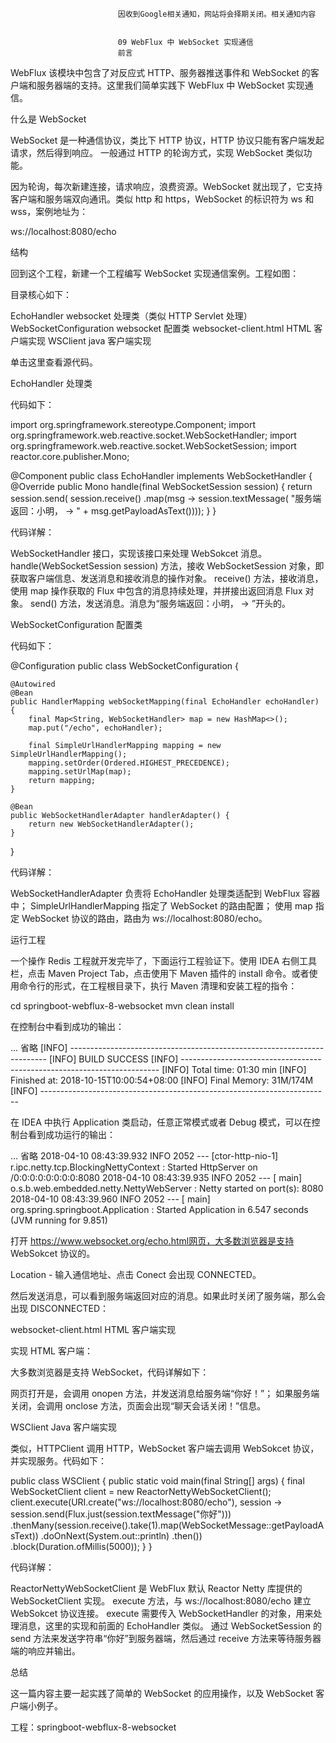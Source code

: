 
                            
                            因收到Google相关通知，网站将会择期关闭。相关通知内容
                            
                            
                            09 WebFlux 中 WebSocket 实现通信
                            前言

WebFlux 该模块中包含了对反应式 HTTP、服务器推送事件和 WebSocket 的客户端和服务器端的支持。这里我们简单实践下 WebFlux 中 WebSocket 实现通信。

什么是 WebSocket

WebSocket 是一种通信协议，类比下 HTTP 协议，HTTP 协议只能有客户端发起请求，然后得到响应。 一般通过 HTTP 的轮询方式，实现 WebSocket 类似功能。

因为轮询，每次新建连接，请求响应，浪费资源。WebSocket 就出现了，它支持客户端和服务端双向通讯。类似 http 和 https，WebSocket 的标识符为 ws 和 wss，案例地址为：

ws://localhost:8080/echo



结构

回到这个工程，新建一个工程编写 WebSocket 实现通信案例。工程如图：



目录核心如下：


EchoHandler websocket 处理类（类似 HTTP Servlet 处理）
WebSocketConfiguration websocket 配置类
websocket-client.html HTML 客户端实现
WSClient java 客户端实现


单击这里查看源代码。

EchoHandler 处理类

代码如下：

import org.springframework.stereotype.Component;
import org.springframework.web.reactive.socket.WebSocketHandler;
import org.springframework.web.reactive.socket.WebSocketSession;
import reactor.core.publisher.Mono;

@Component
public class EchoHandler implements WebSocketHandler {
    @Override
    public Mono<Void> handle(final WebSocketSession session) {
        return session.send(
                session.receive()
                        .map(msg -> session.textMessage(
                                "服务端返回：小明， -> " + msg.getPayloadAsText())));
    }
}



代码详解：


WebSocketHandler 接口，实现该接口来处理 WebSokcet 消息。
handle(WebSocketSession session) 方法，接收 WebSocketSession 对象，即获取客户端信息、发送消息和接收消息的操作对象。
receive() 方法，接收消息，使用 map 操作获取的 Flux 中包含的消息持续处理，并拼接出返回消息 Flux 对象。
send() 方法，发送消息。消息为“服务端返回：小明， -> ”开头的。


WebSocketConfiguration 配置类

代码如下：

@Configuration
public class WebSocketConfiguration {

    @Autowired
    @Bean
    public HandlerMapping webSocketMapping(final EchoHandler echoHandler) {
        final Map<String, WebSocketHandler> map = new HashMap<>();
        map.put("/echo", echoHandler);

        final SimpleUrlHandlerMapping mapping = new SimpleUrlHandlerMapping();
        mapping.setOrder(Ordered.HIGHEST_PRECEDENCE);
        mapping.setUrlMap(map);
        return mapping;
    }

    @Bean
    public WebSocketHandlerAdapter handlerAdapter() {
        return new WebSocketHandlerAdapter();
    }
}



代码详解：


WebSocketHandlerAdapter 负责将 EchoHandler 处理类适配到 WebFlux 容器中；
SimpleUrlHandlerMapping 指定了 WebSocket 的路由配置；
使用 map 指定 WebSocket 协议的路由，路由为 ws://localhost:8080/echo。


运行工程

一个操作 Redis 工程就开发完毕了，下面运行工程验证下。使用 IDEA 右侧工具栏，点击 Maven Project Tab，点击使用下 Maven 插件的 install 命令。或者使用命令行的形式，在工程根目录下，执行 Maven 清理和安装工程的指令：

cd springboot-webflux-8-websocket
mvn clean install



在控制台中看到成功的输出：

... 省略
[INFO] ------------------------------------------------------------------------
[INFO] BUILD SUCCESS
[INFO] ------------------------------------------------------------------------
[INFO] Total time: 01:30 min
[INFO] Finished at: 2018-10-15T10:00:54+08:00
[INFO] Final Memory: 31M/174M
[INFO] ------------------------------------------------------------------------



在 IDEA 中执行 Application 类启动，任意正常模式或者 Debug 模式，可以在控制台看到成功运行的输出：

... 省略
2018-04-10 08:43:39.932  INFO 2052 --- [ctor-http-nio-1] r.ipc.netty.tcp.BlockingNettyContext     : Started HttpServer on /0:0:0:0:0:0:0:0:8080
2018-04-10 08:43:39.935  INFO 2052 --- [           main] o.s.b.web.embedded.netty.NettyWebServer  : Netty started on port(s): 8080
2018-04-10 08:43:39.960  INFO 2052 --- [           main] org.spring.springboot.Application        : Started Application in 6.547 seconds (JVM running for 9.851)



打开 https://www.websocket.org/echo.html网页，大多数浏览器是支持 WebSokcet 协议的。

Location - 输入通信地址、点击 Conect 会出现 CONNECTED。

然后发送消息，可以看到服务端返回对应的消息。如果此时关闭了服务端，那么会出现 DISCONNECTED：



websocket-client.html HTML 客户端实现

实现 HTML 客户端：

<!DOCTYPE html>
<html lang="en">
<head>
  <meta charset="UTF-8">
  <title>Client WebSocket</title>
</head>
<body>

<div class="chat"></div>

<script>
  var clientWebSocket = new WebSocket("ws://localhost:8080/echo");

  clientWebSocket.onopen = function () {
    console.log("clientWebSocket.onopen", clientWebSocket);
    console.log("clientWebSocket.readyState", "websocketstatus");
    clientWebSocket.send("你好！");
  }

  clientWebSocket.onclose = function (error) {
    console.log("clientWebSocket.onclose", clientWebSocket, error);
    events("聊天会话关闭！");
  }

  function events(responseEvent) {
    document.querySelector(".chat").innerHTML += responseEvent + "<br>";
  }
</script>
</body>
</html>



大多数浏览器是支持 WebSocket，代码详解如下：


网页打开是，会调用 onopen 方法，并发送消息给服务端“你好！”；
如果服务端关闭，会调用 onclose 方法，页面会出现“聊天会话关闭！”信息。


WSClient Java 客户端实现

类似，HTTPClient 调用 HTTP，WebSocket 客户端去调用 WebSokcet 协议，并实现服务。代码如下：

public class WSClient {
    public static void main(final String[] args) {
        final WebSocketClient client = new ReactorNettyWebSocketClient();
        client.execute(URI.create("ws://localhost:8080/echo"), session ->
                session.send(Flux.just(session.textMessage("你好")))
                        .thenMany(session.receive().take(1).map(WebSocketMessage::getPayloadAsText))
                        .doOnNext(System.out::println)
                        .then())
                .block(Duration.ofMillis(5000));
    }
}



代码详解：


ReactorNettyWebSocketClient 是 WebFlux 默认 Reactor Netty 库提供的 WebSocketClient 实现。
execute 方法，与 ws://localhost:8080/echo 建立 WebSokcet 协议连接。
execute 需要传入 WebSocketHandler 的对象，用来处理消息，这里的实现和前面的 EchoHandler 类似。
通过 WebSocketSession 的 send 方法来发送字符串“你好”到服务器端，然后通过 receive 方法来等待服务器端的响应并输出。


总结

这一篇内容主要一起实践了简单的 WebSocket 的应用操作，以及 WebSocket 客户端小例子。

工程：springboot-webflux-8-websocket

                        
                        
                            